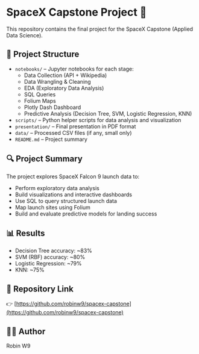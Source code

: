 # SpaceX Capstone Project 🚀

This repository contains the final project for the SpaceX Capstone (Applied Data Science).

## 📂 Project Structure
- `notebooks/` – Jupyter notebooks for each stage:
  - Data Collection (API + Wikipedia)
  - Data Wrangling & Cleaning
  - EDA (Exploratory Data Analysis)
  - SQL Queries
  - Folium Maps
  - Plotly Dash Dashboard
  - Predictive Analysis (Decision Tree, SVM, Logistic Regression, KNN)
- `scripts/` – Python helper scripts for data analysis and visualization
- `presentation/` – Final presentation in PDF format
- `data/` – Processed CSV files (if any, small only)
- `README.md` – Project summary

## 🔍 Project Summary
The project explores SpaceX Falcon 9 launch data to:
- Perform exploratory data analysis
- Build visualizations and interactive dashboards
- Use SQL to query structured launch data
- Map launch sites using Folium
- Build and evaluate predictive models for landing success

## 📊 Results
- Decision Tree accuracy: ~83%
- SVM (RBF) accuracy: ~80%
- Logistic Regression: ~79%
- KNN: ~75%

## 📌 Repository Link
👉 [https://github.com/robinw9/spacex-capstone](https://github.com/robinw9/spacex-capstone)

## 👨‍💻 Author
Robin W9
